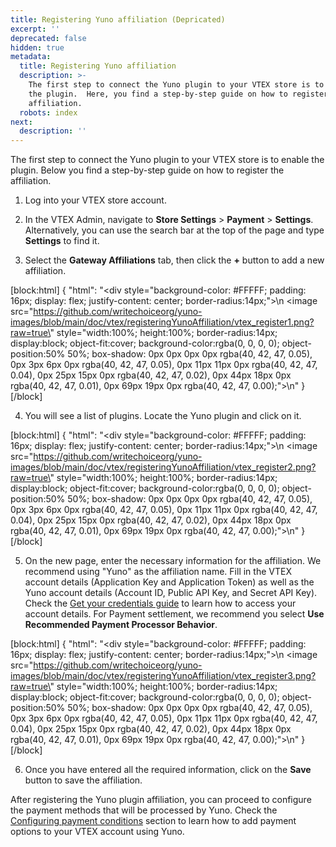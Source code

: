 ```yaml
---
title: Registering Yuno affiliation (Depricated)
excerpt: ''
deprecated: false
hidden: true
metadata:
  title: Registering Yuno affiliation
  description: >-
    The first step to connect the Yuno plugin to your VTEX store is to enable
    the plugin.  Here, you find a step-by-step guide on how to register the
    affiliation.
  robots: index
next:
  description: ''
---
```

The first step to connect the Yuno plugin to your VTEX store is to enable the plugin.  Below you find a step-by-step guide on how to register the affiliation.

1. Log into your VTEX store account.

2. In the VTEX Admin, navigate to **Store Settings** > **Payment** > **Settings**. Alternatively, you can use the search bar at the top of the page and type **Settings** to find it.

3. Select the **Gateway Affiliations** tab, then click the **+** button to add a new affiliation.

[block:html]
{
  "html": "<div style=\"background-color: #FFFFF; padding: 16px; display: flex; justify-content: center; border-radius:14px;\">\n  <image src=\"https://github.com/writechoiceorg/yuno-images/blob/main/doc/vtex/registeringYunoAffiliation/vtex_register1.png?raw=true\" style=\"width:100%; height:100%; border-radius:14px; display:block; object-fit:cover; background-color:rgba(0, 0, 0, 0); object-position:50% 50%; box-shadow: 0px 0px 0px 0px rgba(40, 42, 47, 0.05), 0px 3px 6px 0px rgba(40, 42, 47, 0.05), 0px 11px 11px 0px rgba(40, 42, 47, 0.04), 0px 25px 15px 0px rgba(40, 42, 47, 0.02), 0px 44px 18px 0px rgba(40, 42, 47, 0.01), 0px 69px 19px 0px rgba(40, 42, 47, 0.00);\"></image>\n</div>"
}
[/block]

4. You will see a list of plugins. Locate the Yuno plugin and click on it.

[block:html]
{
  "html": "<div style=\"background-color: #FFFFF; padding: 16px; display: flex; justify-content: center; border-radius:14px;\">\n  <image src=\"https://github.com/writechoiceorg/yuno-images/blob/main/doc/vtex/registeringYunoAffiliation/vtex_register2.png?raw=true\" style=\"width:100%; height:100%; border-radius:14px; display:block; object-fit:cover; background-color:rgba(0, 0, 0, 0); object-position:50% 50%; box-shadow: 0px 0px 0px 0px rgba(40, 42, 47, 0.05), 0px 3px 6px 0px rgba(40, 42, 47, 0.05), 0px 11px 11px 0px rgba(40, 42, 47, 0.04), 0px 25px 15px 0px rgba(40, 42, 47, 0.02), 0px 44px 18px 0px rgba(40, 42, 47, 0.01), 0px 69px 19px 0px rgba(40, 42, 47, 0.00);\"></image>\n</div>"
}
[/block]

5. On the new page, enter the necessary information for the affiliation. We recommend using "Yuno" as the affiliation name. Fill in the VTEX account details (Application Key and Application Token) as well as the Yuno account details (Account ID, Public API Key, and Secret API Key). Check the [Get your credentials guide](ref:get-your-api-credentials#getting-your-api-credentials) to learn how to access your account details. For Payment settlement, we recommend you select **Use Recommended Payment Processor Behavior**.

[block:html]
{
  "html": "<div style=\"background-color: #FFFFF; padding: 16px; display: flex; justify-content: center; border-radius:14px;\">\n  <image src=\"https://github.com/writechoiceorg/yuno-images/blob/main/doc/vtex/registeringYunoAffiliation/vtex_register3.png?raw=true\" style=\"width:100%; height:100%; border-radius:14px; display:block; object-fit:cover; background-color:rgba(0, 0, 0, 0); object-position:50% 50%; box-shadow: 0px 0px 0px 0px rgba(40, 42, 47, 0.05), 0px 3px 6px 0px rgba(40, 42, 47, 0.05), 0px 11px 11px 0px rgba(40, 42, 47, 0.04), 0px 25px 15px 0px rgba(40, 42, 47, 0.02), 0px 44px 18px 0px rgba(40, 42, 47, 0.01), 0px 69px 19px 0px rgba(40, 42, 47, 0.00);\"></image>\n</div>"
}
[/block]

6. Once you have entered all the required information, click on the **Save** button to save the affiliation.

After registering the Yuno plugin affiliation, you can proceed to configure the payment methods that will be processed by Yuno. Check the [Configuring payment conditions](ref:configuring-payment-conditions) section to learn how to add payment options to your VTEX account using Yuno.